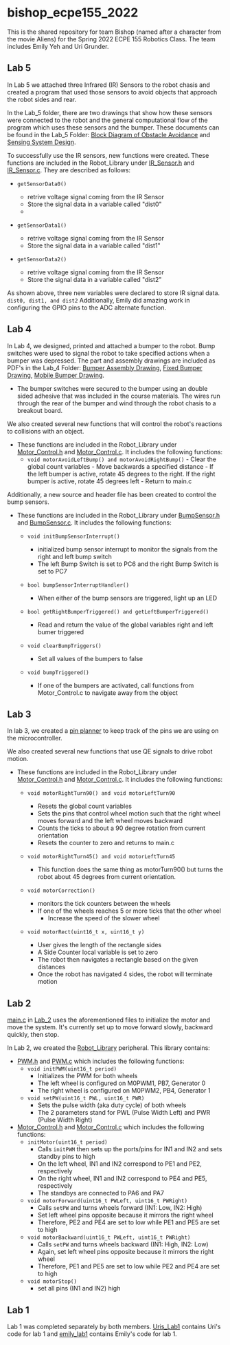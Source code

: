 # bishop_ecpe155_2022
This is the shared repository for team Bishop (named after a character from the movie Aliens) for the Spring 2022 ECPE 155 Robotics Class. The team includes Emily Yeh and Uri Grunder.

## Lab 5
In Lab 5 we attached three Infrared (IR) Sensors to the robot chasis and created a program that used those sensors to avoid objects that approach the robot sides and rear. 

In the Lab_5 folder, there are two drawings that show how these sensors were connected to the robot and the general computational flow of the program which uses these sensors and the bumper. These documents can be found in the Lab_5 Folder: [Block Diagram of Obstacle Avoidance](Lab_5/Block%20Diagram%20of%20Obstacle%20Avoidance.pdf) and [Sensing System Design](Lab_5/Sensing%20System%20Design.pdf).

To successfully use the IR sensors, new functions were created. These functions are included in the Robot_Library under [IR_Sensor.h](Robot_Library/IR_Sensor.h) and [IR_Sensor.c](Robot_Library/IR_Sensor.c). They are described as follows:
  - `getSensorData0()`
    - retrive voltage signal coming from the IR Sensor
    - Store the signal data in a variable called "dist0"
    - 
  - `getSensorData1()`
    - retrive voltage signal coming from the IR Sensor
    - Store the signal data in a variable called "dist1"

  - `getSensorData2()`
    - retrive voltage signal coming from the IR Sensor
    - Store the signal data in a variable called "dist2"

As shown above, three new variables were declared to store IR signal data.
`dist0, dist1, and dist2`
Additionally, Emily did amazing work in configuring the GPIO pins to the ADC alternate function.


## Lab 4
In Lab 4, we designed, printed and attached a bumper to the robot. Bump switches were used to signal the robot to take specified actions when a bumper was depressed.
The part and assembly drawings are included as PDF's in the Lab_4 Folder: [Bumper Assembly Drawing](Lab_4/Bumper%20Assembly%20Drawing.pdf), [Fixed Bumper Drawing](Lab_4/Fixed%20Bumper%20Drawing.pdf), [Mobile Bumper Drawing](Lab_4/Mobile%20Bumper%20Drawing.pdf).
  - The bumper switches were secured to the bumper using an double sided adhesive that was included in the course materials. The wires run through the rear of the bumper and wind through the robot chasis to a breakout board.

We also created several new functions that will control the robot's reactions to collisions with an object.  
  - These functions are included in the Robot_Library under [Motor_Control.h](Robot_Library/Motor_Control.h) and [Motor_Control.c](Robot_Library/Motor_Control.c). It     includes the following functions:
      -  `void motorAvoidLeftBump() and motorAvoidRightBump()`
        - Clear the global count variables
        - Move backwards a specified distance
        - If the left bumper is active, rotate 45 degrees to the right. If the right bumper is active, rotate 45 degrees left
        - Return to main.c  

Additionally, a new source and header file has been created to control the bump sensors. 
  - These functions are included in the Robot_Library under [BumpSensor.h](Robot_library/BumpSensor.h) and [BumpSensor.c](Robot_Library/BumpSensor.c). It includes the following functions:
    - `void initBumpSensorInterrupt()`
      - initialized bump sensor interrupt to monitor the signals from the right and left bump switch
      - The left Bump Switch is set to PC6 and the right Bump Switch is set to PC7

    - `bool bumpSensorInterruptHandler()`
      - When either of the bump sensors are triggered, light up an LED

    - `bool getRightBumperTriggered() and getLeftBumperTriggered()`
      - Read and return the value of the global variables right and left bumer triggered

    - `void clearBumpTriggers()`
      - Set all values of the bumpers to false 

    - `void bumpTriggered()`
      - If one of the bumpers are activated, call functions from Motor_Control.c to navigate away from the object

## Lab 3
In lab 3, we created a [pin planner](pin_planner.xlsx) to keep track of the pins we are using on the microcontroller.

We also created several new functions that use QE signals to drive robot motion.
  - These functions are included in the Robot_Library under [Motor_Control.h](Robot_Library/Motor_Control.h) and               [Motor_Control.c](Robot_Library/Motor_Control.c). It includes the following functions:
    - `void motorRightTurn90() and void motorLeftTurn90`
      - Resets the global count variables
      -  Sets the pins that control wheel motion such that the right wheel moves forward and the left wheel moves backward
      -  Counts the ticks to about a 90 degree rotation from current orientation
      -  Resets the counter to zero and returns to main.c
      
    - `void motorRightTurn45() and void motorLeftTurn45`
      - This function does the same thing as motorTurn90() but turns the robot about 45 degrees from current orientation. 

    - `void motorCorrection()`
      - monitors the tick counters between the wheels
      - If one of the wheels reaches 5 or more ticks that the other wheel
        - Increase the speed of the slower wheel

    - `void motorRect(uint16_t x, uint16_t y)`
      - User gives the length of the rectangle sides
      - A Side Counter local variable is set to zero
      - The robot then navigates a rectangle based on the given distances
      - Once the robot has navigated 4 sides, the robot will terminate motion

## Lab 2
[main.c](Lab_2/main.c) in [Lab_2](Lab_2) uses the aforementioned files to initialize the motor and move the system. It's currently set up to move forward slowly, backward quickly, then stop.

In Lab 2, we created the [Robot_Library](Robot_Library) peripheral. This library contains:
- [PWM.h](Robot_Library/PWM.h) and [PWM.c](Robot_Library/PWM.c) which includes the following functions:
  - `void initPWM(uint16_t period)`
    - Initializes the PWM for both wheels 
    - The left wheel is configured on M0PWM1, PB7, Generator 0
    - The right wheel is configured on M0PWM2, PB4, Generator 1
  - `void setPW(uint16_t PWL, uint16_t PWR)`
    - Sets the pulse width (aka duty cycle) of both wheels
    - The 2 parameters stand for PWL (Pulse Width Left) and PWR (Pulse Width Right)
- [Motor_Control.h](Robot_Library/Motor_Control.h) and [Motor_Control.c](Robot_Library/Motor_Control.c) which includes the following functions:
  - `initMotor(uint16_t period)`
    - Calls `initPWM` then sets up the ports/pins for IN1 and IN2 and sets standby pins to high
    - On the left wheel, IN1 and IN2 correspond to PE1 and PE2, respectively
    - On the right wheel, IN1 and IN2 correspond to PE4 and PE5, respectively
    - The standbys are connected to PA6 and PA7
  - `void motorForward(uint16_t PWLeft, uint16_t PWRight)`
    - Calls `setPW` and turns wheels forward (IN1: Low, IN2: High)
    - Set left wheel pins opposite because it mirrors the right wheel
    - Therefore, PE2 and PE4 are set to low while PE1 and PE5 are set to high
  - `void motorBackward(uint16_t PWLeft, uint16_t PWRight)`
    - Calls `setPW` and turns wheels backward (IN1: High, IN2: Low)
    - Again, set left wheel pins opposite because it mirrors the right wheel
    - Therefore, PE1 and PE5 are set to low while PE2 and PE4 are set to high 
  - `void motorStop()`
    - set all pins (IN1 and IN2) high

## Lab 1
Lab 1 was completed separately by both members. [Uris_Lab1](Uris_Lab1) contains Uri's code for lab 1 and [emily_lab1](emily_lab1) contains Emily's code for lab 1.
